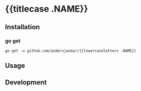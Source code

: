 # {{titlecase .NAME}}

## Installation

### go get

```
go get -u github.com/andersjanmyr/{{lowercaseletters .NAME}}
```

## Usage

## Development
